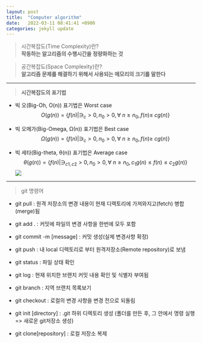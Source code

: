 ```yaml
---
layout: post
title:  "Computer algorithm"
date:   2022-03-11 08:41:41 +0900
categories: jekyll update
---
```



<script type="text/javascript" src="http://cdn.mathjax.org/mathjax/latest/MathJax.js?config=default"></script>




>시간복잡도(Time Complexity)란?  
**작동하는 알고리즘의 수행시간을 정량화하는 것**

>공간복잡도(Space Complexity)란?  
**알고리즘 문제를 해결하기 위해서 사용되는 메모리의 크기를 말한다**  





---


>**시간복잡도의 표기법**
* 빅 오(Big-Oh, O(n)) 표기법은 Worst case  
$$O(g(n))= \{f(n) | ∋_c>0, n_0>0,  \forall\ n\geq n_0 , f(n)\leq\ cg(n)  \}$$

* 빅 오메가(Big-Omega, Ω(n)) 표기법은 Best case  
$$ Ω(g(n))=\{f(n) | ∋_c>0, n_0>0, \forall\ n\geq n_0 , f(n)\geq\ cg(n) \} $$

* 빅 세타(Big-theta, θ(n)) 표기법은 Average case  
$$ θ(g(n))= \{f(n)| ∋_{c1,c2} >0, n_0>0, \forall\ n\geq n_0, c_1g(n)\leq f(n) \leq c_2g(n) \}$$
![](https://img1.daumcdn.net/thumb/R1280x0/?scode=mtistory2&fname=https%3A%2F%2Fblog.kakaocdn.net%2Fdn%2FHUzQN%2FbtqysMgY8dl%2FREOiLThX3PM65wWCKGZo8k%2Fimg.jpg)

---

>git 명령어

* git pull : 원격 저장소의 변경 내용이 현재 디렉토리에 가져와지고(fetch) 병합(merge)됨
* git add .  : 커밋에 파일의 변경 사항을 한번에 모두 포함
* git commit -m [message] : 커밋 생성(실제 변경사항 확정)
* git push : 내 local 디렉토리로 부터 원격저장소(Remote repository)로 보냄

* git status : 파일 상태 확인
* git log : 현재 위치한 브랜치 커밋 내용 확인 및 식별자 부여됨

* git branch : 지역 브랜치 목록보기
* git checkout : 로컬의 변경 사항을 변경 전으로 되돌림


* git init [directory] : .git 하위 디렉토리 생성
(폴더를 만든 후, 그 안에서 명령 실행 => 새로운 git저장소 생성)
* git clone[repository] : 로컬 저장소 복제  

